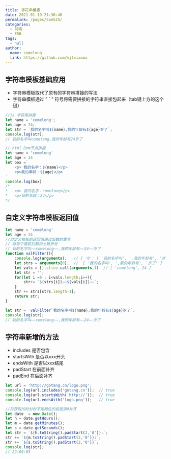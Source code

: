 ```yaml
---
title: 字符串模板
date: 2021-01-19 21:30:40
permalink: /pages/5ae525/
categories: 
  - 前端
  - ES6
tags: 
  - null
author: 
  name: comelong
  link: https://github.com/mjlxiaoma
---
```


## 字符串模板基础应用
- 字符串模板取代了原有的字符串拼接的写法
- 字符串模板通过  "  `  " 符号将需要拼接的字符串直接包起来（tab键上方的这个键）
```js
//js 字符串拼接
let name = 'comelong';
let age = 24;
let str = `我的名字叫${name},我的年龄有${age}岁了`;
console.log(str);
// 我的名字叫cometang,我的年龄有24岁了
```
```js
// html Dom节点拼接
let name = 'comelong'
let age = 24
let box =`
    <p> 我的名字：${name}</p>
    <p>我的年龄：${age}</p>
` 
console.log(box)
/*
*   <p> 我的名字：comelong</p>
*   <p>我的年龄：24</p>
*/
```

## 自定义字符串模板返回值

```js 
let name = 'comelong'
let age = 24
//自定义模板的返回值通过函数的重写
// 将每个值前后都加上破折号
// 我的名字叫——comelong——,我的年龄有——24——岁了
function valFilter(){
    console.log(arguments);   // { '0': [ '我的名字叫', ',我的年龄有', '岁了' ], '1': 'comelong', '2': 24 }
    let strs = arguments[0];  //  [ '我的名字叫', ',我的年龄有', '岁了' ]
    let vals = [].slice.call(arguments,1)  // [ 'comelong', 24 ]
    let str = '';
    for(let i =0 ; i<vals.length;i++){
        str+= `${strs[i]}——${vals[i]}——`;
    }
    str += strs[strs.length-1];
    return str;
}

let str =  valFilter`我的名字叫${name},我的年龄有${age}岁了`;
console.log(str);
// 我的名字叫——comelong——,我的年龄有——24——岁了
```

## 字符串新增的方法
- includes   是否包含
- startsWith  是否以xxx开头
- endsWith    是否以xxx结尾
- padStart    在前面补齐
- padEnd      在后面补齐

```js
let url = 'http://gotang.cn/logo.png';
console.log(url.includes('gotang.cn'));  // true
console.log(url.startsWith('http://'));  // true
console.log(url.endsWith('logo.png'));   // true
```
```js
//将获取的时分秒不足两位的前面添0补齐
let date  = new Date();
let h = date.getHours();
let m = date.getMinutes();
let s = date.getSeconds();
let str = `${h.toString().padStart(2,'0')}:`;
str += `${m.toString().padStart(2,'0')}:`;
str += `${s.toString().padStart(2,'0')}`;
console.log(str);
// 22:05:03
```


